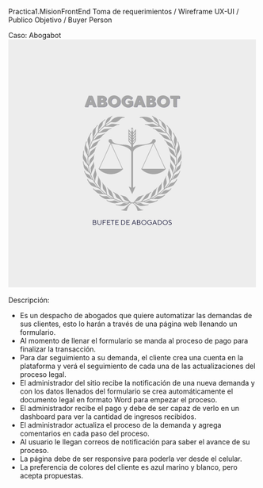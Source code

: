 Practica1.MisionFrontEnd
Toma de requerimientos / Wireframe UX-UI / Publico Objetivo / Buyer Person

Caso: Abogabot 
![alt text](https://github.com/rcggomez/Practica1-MisionFrontEnd/blob/main/1.png?raw=true) 

Descripción:

*	Es un despacho de abogados que quiere automatizar las demandas de sus clientes, esto lo harán a través de una página web llenando un formulario.
*	Al momento de llenar el formulario se manda al proceso de pago para finalizar la transacción.
*	Para dar seguimiento a su demanda, el cliente crea una cuenta en la plataforma y verá el seguimiento de cada una de las actualizaciones del proceso legal.
*	El administrador del sitio recibe la notificación de una nueva demanda y con los datos llenados del formulario se crea automáticamente el documento legal en formato Word para empezar el proceso.
*	El administrador recibe el pago y debe de ser capaz de verlo en un dashboard para ver la cantidad de ingresos recibidos.
*	El administrador actualiza el proceso de la demanda y agrega comentarios en cada paso del proceso.
*	Al usuario le llegan correos de notificación para saber el avance de su proceso.
*	La página debe de ser responsive para poderla ver desde el celular.
*	La preferencia de colores del cliente es azul marino y blanco, pero acepta propuestas.

